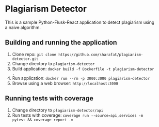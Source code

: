 # Plagiarism Detector

This is a sample Python-Flusk-React application to detect plagiarism using a naive algorithm.

## Building and running the application
1. Clone repo: `git clone https://github.com/sharafat/plagiarism-detector.git` 
2. Change directory to `plagiarism-detector`
3. Build application: `docker build -f Dockerfile -t plagiarism-detector .`
4. Run application: `docker run --rm -p 3000:3000 plagiarism-detector`
5. Browse using a web browser: `http://localhost:3000`

## Running tests with coverage
1. Change directory to `plagiarism-detector/api`
2. Run tests with coverage: `coverage run --source=api,services -m pytest && coverage report -m`
